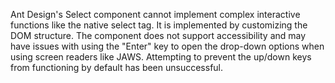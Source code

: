 Ant Design's Select component cannot implement complex interactive functions like the native select tag. It is implemented by customizing the DOM structure. The component does not support accessibility and may have issues with using the "Enter" key to open the drop-down options when using screen readers like JAWS. Attempting to prevent the up/down keys from functioning by default has been unsuccessful.
